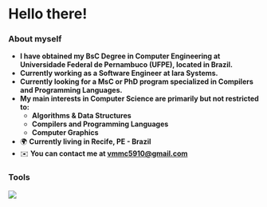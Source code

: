 Hello there!
=====================================================================================================================================================

<!--Software Engineer
--------------------------------------------------------------------------------
-->

### About myself
* __I have obtained my BsC Degree in Computer Engineering at Universidade Federal de Pernambuco (UFPE), located in Brazil.__
* __Currently working as a Software Engineer at Iara Systems.__
* __Currently looking for a MsC or PhD program specialized in Compilers and Programming Languages.__
* __My main interests in Computer Science are primarily but not restricted to:__
  * __Algorithms & Data Structures__
  * __Compilers and Programming Languages__
  * __Computer Graphics__
*   🌍  __Currently living in Recife, PE - Brazil__
*   ✉️  __You can contact me at [vmmc5910@gmail.com](mailto:vmmc5910@gmail.com)__

### Tools
<p align="left">
  <a href="https://skillicons.dev">
    <img src="https://skillicons.dev/icons?i=cpp,python,ts,js,html,css,react,tailwind,django,express,nest,postgresql" />
  </a>
</p>
